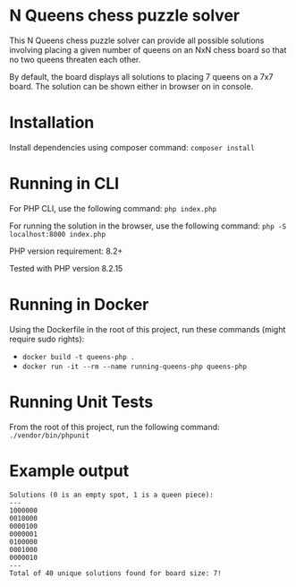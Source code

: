# N Queens chess puzzle solver

This N Queens chess puzzle solver can provide all possible solutions involving placing a given number of queens on an NxN chess board so that no two queens threaten each other.

By default, the board displays all solutions to placing 7 queens on a 7x7 board. The solution can be shown either in browser on in console.

# Installation

Install dependencies using composer command: `composer install`

# Running in CLI

For PHP CLI, use the following command: `php index.php`

For running the solution in the browser, use the following command: `php -S localhost:8000 index.php`

PHP version requirement: 8.2+

Tested with PHP version 8.2.15

# Running in Docker

Using the Dockerfile in the root of this project, run these commands (might require sudo rights):
- `docker build -t queens-php .`
- `docker run -it --rm --name running-queens-php queens-php`

# Running Unit Tests

From the root of this project, run the following command: `./vendor/bin/phpunit`

# Example output

```
Solutions (0 is an empty spot, 1 is a queen piece):
---
1000000
0010000
0000100
0000001
0100000
0001000
0000010
---
Total of 40 unique solutions found for board size: 7!
```
